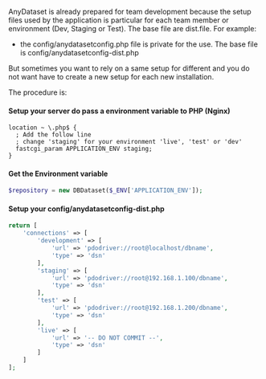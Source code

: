 AnyDataset is already prepared for team development because the setup files used by the application is particular 
for each team member or environment (Dev, Staging or Test). The base file are dist.file. For example: 
* the config/anydatasetconfig.php file is private for the use. The base file is config/anydatasetconfig-dist.php

But sometimes you want to rely on a same setup for different and you do not want 
have to create a new setup for each new installation. 

The procedure is:

#### Setup your server do pass a environment variable to PHP (Nginx)

```
location ~ \.php$ {
  ; Add the follow line 
  ; change 'staging' for your environment 'live', 'test' or 'dev'
  fastcgi_param APPLICATION_ENV staging;
}
```

#### Get the Environment variable

```php
$repository = new DBDataset($_ENV['APPLICATION_ENV']);
```

#### Setup your config/anydatasetconfig-dist.php


```php
return [
    'connections' => [
        'development' => [
            'url' => 'pdodriver://root@localhost/dbname',
            'type' => 'dsn'
        ],
        'staging' => [
            'url' => 'pdodriver://root@192.168.1.100/dbname',
            'type' => 'dsn'
        ],
        'test' => [
            'url' => 'pdodriver://root@192.168.1.200/dbname',
            'type' => 'dsn'
        ],
        'live' => [
            'url' => '-- DO NOT COMMIT --',
            'type' => 'dsn'
        ]
    ]
];
```

